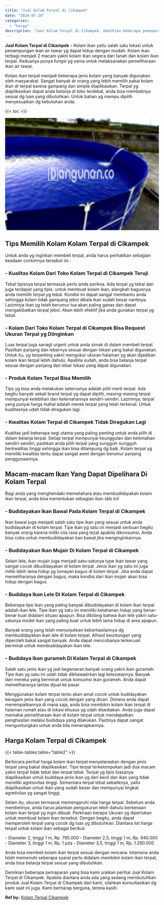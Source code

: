 ```yaml
---
title: "Jual Kolam Terpal di Cikampek"
date: "2024-07-24"
categories: 
  - "harga"
description: "Jual Kolam Terpal di Cikampek. Demikian beberapa pemaparan yang bisa kami uraikan perihal Jual Kolam Terpal di Cikampek. Apabila diantara anda ada yang sedan..."
---
```


**Jual Kolam Terpal di Cikampek** – Kolam ikan yaitu salah satu lokasi untuk penampungan ikan air tawar yg dapat hidup dengan mudah. Kolam ikan terbagi menjadi 2 macam yakni kolam ikan segera dari tanah dan kolam ikan terpal. Keduanya punya fungsi yg sama untuk melaksanakan pemeliharaan ikan air tawar.

Kolam ikan terpal menjadi beberapa jenis kolam yang banyak digunakan oleh masyarakat. Sangat banyak dr orang yang lebih memilih pakai kolam ikan dr terpal karena gampang dan simple diaplikasikan. Terpal yg diaplikasikan dapat anda belanja di toko terdekat, anda bisa membelinya sesuai dg luas yang dibutuhkan. Untuk bahan yg mampu dipilih menyesuaikan dg kebutuhan anda.

{{< toc >}}

![Jual Kolam Terpal di Cikampek](/images/jual-kolam-terpal-57.png)

## Tips Memilih Kolam Kolam Terpal di Cikampek

Untuk anda yg inginkan membeli terpal, anda harus perhatikan sebagian keadaan contohnya tersebut ini :

### \- Kualitas Kolam Dari Toko Kolam Terpal di Cikampek Teruji

Tebal tipisnya terpal termasuk perlu anda periksa. Ada terpal yg tebal dan juga terdapat yang tipis. untuk membuat kolam ikan, alangkah bagusnya anda memilih terpal yg tebal. Kondisi ini dapat sangat membantu anda sehingga kolam tidak gampang jebol dikala ikan sudah besar nantinya. Lazimnya ikan yg telah berumur tua akan paling ganas dan dapat mengakibatkan terpal jebol. Akan lebih efektif jika anda gunakan terpal yg tebal.

### \- Kolam Dari Toko Kolam Terpal di Cikampek Bisa Request Ukuran Terpal yg Diinginkan

Luas terpal juga sanagt urgent untuk anda simak di dalam membeli terpal. Pastikan panjang dan lebarnya sesuai dengan lokasi yang bakal digunakan. Untuk itu, yg terpenting yakni mengukur ukuran halaman yg akan dijadikan kolam ikan terpal lebih dahulu. Apabila sudah, anda bisa belanja terpal sesuai dengan panjang dan lebar lokasi yang dapat digunakan.

### \- Produk Kolam Terpal Bisa Memilih

Tips yg bisa anda melakukan seterusnya adalah pilih merk terpal. Ada begitu banyak sekali brand terpal yg dapat dipilih, masing-masing terpal mempunyai kelebihan dan kelemahannya sendiri-sendiri. Lazimnya, terpal yang punyai harga mahal adalah merek terpal yang telah terkenal. Untuk kualitasnya udah tidak diragukan lagi.

### \- Kwalitas Kolam Terpal di Cikampek Tidak Diragukan Lagi

Kualitas jadi beberapa segi utama yang paling penting untuk anda pilih di dalam belanja terpal. Setiap terpal mempunyai keunggulan dan kelemahan sendiri-sendiri, pastikan anda pilih terpal yang sungguh-sungguh berkwalitas tinggi sehingga ikan bisa ditampung dg baik. Kolam terpal yg memiliki kwalitas tentu dapat sangat awet dengan berumur panjang penggunaannya.

## Macam-macam Ikan Yang Dapat Dipelihara Di Kolam Terpal

Bagi anda yang menghendaki memeliahara atau membudidayakan kolam ikan terpal, anda bisa menentukan sebagian ikan sbb ini!

### \- Budidayakan Ikan Bawal Pada Kolam Terpal di Cikampek

Ikan bawal juga menjadi salah satu tipe ikan yang sesuai untuk anda budidayakan di kolam terpal. Tipe ikan yg satu ini menjadi serbuan begitu banyak orang karena miliki cita rasa yang lezat apabila dikonsumsi. Anda bisa coba untuk membudidayakan kan bawal jika menginginkannya.

### \- Budidayakan Ikan Mujair Di Kolam Terpal di Cikampek

Selain lele, ikan mujair juga menjadi satu-satunya type ikan tawar yang sangat cocok dibudidayakan di kolam terpal. Jenis ikan yg satu ini juga miliki lebih lama hidup yg lumayan bagus di kolam terpal. Jika anda dapat memeliharanya dengan bagus, maka kondisi dari ikan mujair akan bisa hidup dengan bagus.

### \- Budidaya Ikan Lele Di Kolam Terpal di Cikampek

Beberapa tipe ikan yang paling banyak dibudidayakan di kolam ikan terpal adalah ikan lele. Tipe ikan yg satu ini memiliki ketahanan hidup yang benar-benar kuat didalam situasi apapun. Bisa dibilang bahwa ikan lele yakni satu-satunya model ikan yang paling kuat untuk lebih lama hidup di area apapun.

Banyak orang yang telah menunjukkan keberhasilannya dg membudidayakan ikan lele di kolam terpal. Alhasil keuntungan yang diperoleh bakal sangat banyak. Anda dapat mencobanya terkecuali berminat untuk membudidayakan ikan lele.

### \- Budidaya Ikan gurameh Di Kolam Terpal di Cikampek

Salah satu jenis ikan yg jadi kegemaran banyak orang yakni ikan gurameh. Tipe ikan yg satu ini udah tidak dikhawatirkan lagi kelezatannya. Banyak dari mereka yang berminat untuk konsumsi ikan gurameh. Anda dapat memeliharanya lantas dijual ke pasar.

Menggunakan kolam terpal tentu akan amat cocok untuk budidayakan beragam jenis ikan yang cocok dengan yang dicari. Dimana anda dapat menempatkannya di mana saja, anda bisa membikin kolam ikan terpal di halaman rumah atau di lokasi khusus yg udah disediakan. Anda juga dapat memakai pemeliharaan ikan di kolam terpal untuk mendapatkan penghasilan melalui budidaya yang dilakukan. Pastinya dapat sangat menguntungkan untuk anda bila menerapkannya.

## Harga Kolam Terpal di Cikampek

{{< table-tables table="table2" >}}

Berbicara perihal harga kolam ikan terpal menyelaraskan dengan jenis terpal yang bakal diaplikasikan. Tipe terpal terkelompokan jadi dua macam yakni terpal tidak tebal dan terpal tebal. Terpal yg tipis biasanya diaplikasikan untuk budidaya jenis ikan yg dari kecil dan ikan yang tidak memiliki agresivitas tinggi. Sementara terpal tebal sebaliknya, yaitu diaplikasikan untuk ikan yang sudah besar dan mempunyai tingkat agretivitas yg sangat tinggi.

Selain itu, ukuran termasuk memengaruhi nilai harga terpal. Sebelum anda membelinya, anda harus jalankan pengukuran lebih dahulu berkenaan kolam ikan terpal yg ingin dibuat. Perkiraan berapa Ukuran yg diperlukan untuk membuat kolam ikan tersebut. Dengan begitu, anda dapat memperoleh terpal yang cocok dg luas yg dibutuhkan. Diantara list harga terpal untuk kolam ikan sebagai berikut:

\- Diameter 2, tinggi 1 m, Rp. 795.000 - Diameter 2,5, tinggi 1 m, Rp. 940.000 - Diameter 3, tinggi 1 m, Rp. 1 juta - Diameter 3,5, tinggi 1 m, Rp. 1.260.000

Anda bisa membeli kolam ikan terpal sesuai dengan rencana. bilamana anda telah memenuhi seberapa syarat perlu didalam membikin kolam ikan terpal, anda bisa belanja terpal sesuai yang dibutuhkan.

Demikian beberapa pemaparan yang bisa kami uraikan perihal Jual Kolam Terpal di Cikampek. Apabila diantara anda ada yang sedang membutuhkan produk Jual Kolam Terpal di Cikampek dari kami, silahkan konsultasikan dg kami saat ini juga. Kami berharap berguna, terima kasih.

**Ref by:** [Kolam Terpal Cikampek](https://id.wikipedia.org/wiki/Kolam)
